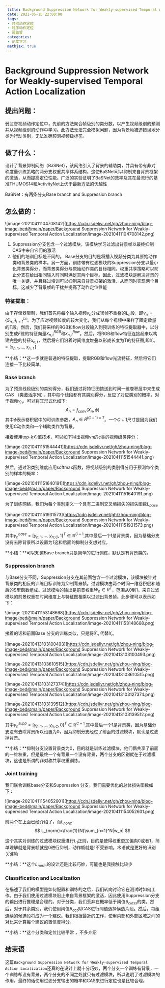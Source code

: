 ```yaml
---
 title: Background Suppression Network for Weakly-supervised Temporal Action Localization
 date: 2021-06-15 22:00:00 
 tags: 
 - 时间动作定位
 - 时序动作定位
 - 弱监督
 categories:
 - 论文学习
 mathjax: true
---
```


# Background Suppression Network for Weakly-supervised Temporal Action Localization

## 提出问题：

弱监督视频动作定位中，先前的方法聚合帧级别的类分数，以产生视频级别的预测并从视频级别的动作中学习。此方法无法完全模拟问题，因为背景帧被迫错误地分类为行动类别，无法准确预测视频级标签。

## 做了什么：

设计了背景抑制网络（BaSNet），该网络引入了背景的辅助类，并具有带有非对称度量训练策略的两分支权重共享体系结构。这使BaSNet可以抑制来自背景框架的激活，从而提高定位性能。广泛的实验证明了BaSNet的效率及其在最流行的基准THUMOS14和ActivityNet上优于最新方法的优越性

BaSNet：有两条分支Base branch and Suppression branch
<!--more-->
## 怎么做的：

![image-20210411104708142](https://cdn.jsdelivr.net/gh/zhou-ning/blog-image-bed@main/paper/Background Suppression Network for Weakly-supervised Temporal Action Localization/image-20210411104708142.png)

1. Suppression分支包含一个过滤模块，该模块学习过滤出背景帧以最终抑制CAS中来自它们的激活
2. 他们的培训目标是不同的。 Base分支的目的是将插入视频分类为其原始动作类和背景类的样本。另一方面，训练带有过滤模块的Suppression分支以最小化背景类得分，而背景类得分与原始动作类的目标相同。权重共享策略可以防止分支在给出相同输入时同时满足其两个目标。因此，过滤模块是解决背景的唯一关键，并且经过培训可以抑制来自背景框架的激活，从而同时实现两个目标。这减少了背景帧的干扰并提高了动作定位性能

### 特征提取：

由于存储器限制，我们首先将每个输入视频$v_n$分成16帧不重叠的$L_n$段，即$v_n = \{S_{n,l} \}^{Ln}_{l = 1}$。为了应对视频长度的较大变化，我们从每个视频中采样了固定数量的T段。然后，我们将采样的RGB和flow分段输入到预训练的特征提取器中，以分别生成$F$维的特征向量$x_{n,t}^{RGB}$和$x_{n,t}^{flow}$。然后，将RGB和flow特征连接起来以构建完整的特征$x_{n,t}$，然后将它们沿着时间维度堆叠以形成长度为T的特征图,即$X_n=[x_{n,1},...,x_{n,T}]$

**小结：**这一步就是普通的特征提取，提取RGB和flow光流特征，然后将它们连接一下比较简单。

### Base branch

为了预测线段级别的类别得分，我们通过将特征图馈送到时间一维卷积层中来生成CAS （类激活序列），其中每个线段都有其类别得分，反应了对应类别的概率。对于视频$v_n$，可以将其形式化如下:
$$
A_n=f_{conv}(X_n,\phi)
$$
其中$\phi$表示卷积层中的可训练参数，$A_n\in R^{(C+1)\times T}$。一个$C+1$尺寸是因为我们使用C动作类和一个辅助类作为背景。

接着使用top-k均值技术，可以如下得出视频vn的c类的视频级类评分：

![image-20210411151544441](https://cdn.jsdelivr.net/gh/zhou-ning/blog-image-bed@main/paper/Background Suppression Network for Weakly-supervised Temporal Action Localization/image-20210411151544441.png)

然后，通过沿类别维度应用softmax函数，将视频级别的类别得分用于预测每个类别的样本的概率：

![image-20210411151640191](https://cdn.jsdelivr.net/gh/zhou-ning/blog-image-bed@main/paper/Background Suppression Network for Weakly-supervised Temporal Action Localization/image-20210411151640191.png)

为了训练网络，我们为每个类别定义一个具有二进制交叉熵损失的损失函数$L_{base}$

![image-20210411151931573](https://cdn.jsdelivr.net/gh/zhou-ning/blog-image-bed@main/paper/Background Suppression Network for Weakly-supervised Temporal Action Localization/image-20210411151931573.png)

其中$y^{base}_n=[y_{n;1},...,y_{n;C},1]^T\in \mathbb R^{C+1}$,其中最后一个1是背景类，因为基础分支没有去除背景所以设置为1这和后面的抑制分支想对应。

**小结：**可以知道Base branch只是简单的进行训练，默认是有背景类的。

### Suppression branch

与Base分支不同，Suppression分支在其前面包含一个过滤模块，该模块被针对背景类的相反的训练目标训练为抑制背景帧。过滤模块由两个时间一维卷积层和随后的S型函数组成。过滤模块的输出是前景权重$W_n∈R^T$，范围从0到1。来自过滤模块的前景权重在时间维度上与特征图相乘以过滤出背景帧。此步骤可以表示如下：

![image-20210411153148668](https://cdn.jsdelivr.net/gh/zhou-ning/blog-image-bed@main/paper/Background Suppression Network for Weakly-supervised Temporal Action Localization/image-20210411153148668.png)

接着的话和前面Base 分支的训练类似，只是将$\acute{X}_n$ 代替$X_n$

![image-20210413103100493](https://cdn.jsdelivr.net/gh/zhou-ning/blog-image-bed@main/paper/Background Suppression Network for Weakly-supervised Temporal Action Localization/image-20210413103100493.png)

![image-20210413103610515](https://cdn.jsdelivr.net/gh/zhou-ning/blog-image-bed@main/paper/Background Suppression Network for Weakly-supervised Temporal Action Localization/image-20210413103610515.png)

![image-20210413103127374](https://cdn.jsdelivr.net/gh/zhou-ning/blog-image-bed@main/paper/Background Suppression Network for Weakly-supervised Temporal Action Localization/image-20210413103127374.png)

![image-20210413103139512](https://cdn.jsdelivr.net/gh/zhou-ning/blog-image-bed@main/paper/Background Suppression Network for Weakly-supervised Temporal Action Localization/image-20210413103139512.png)

其中$y^{supp}_n=[y_{n;1},...,y_{n;C},0]^T\in \mathbb R^{C+1}$,其中最后一个1是背景类，因为基础分支没有去除背景所以设置为0，因为抑制分支经过了前面的过滤模块，默认是过滤掉背景。

**小结：**抑制分支设置背景类为0，目的就是训练过滤模块，他们俩共享了前面的一维权重，但是最终一个有背景一个没有背景，两个分支的区别就在于过滤模块，这也是所谓的非对称共享权重训练。

### Joint training

我们联合训练base分支和Suppression 分支。我们需要优化的总体损失函数如下：

![image-20210411154052601](https://cdn.jsdelivr.net/gh/zhou-ning/blog-image-bed@main/paper/Background Suppression Network for Weakly-supervised Temporal Action Localization/image-20210411154052601.png)

前两个在上面已经介绍了，而$L_{norm}$:
$$
L_{norm}=\frac{1}{N}\sum_{n=1}^N|w_n|
$$

这个其实对训练的过滤模块权重进行$L_1$正则，目的是使得权重更加偏向0或者1，简单理解就是背景帧就是0进行抑制，动作帧就是1不受影响。术语就是更好的识别关键帧

**小结：**这个$L_{norm}$的设计还是比较巧妙，可能也是我接触比较少

###  Classification and Localization

在描述了我们的模型是如何配置和训练的之后，我们转向讨论它在测试时如何工作。由于我们使用过滤模块阻止来自背景框架的激活，因此使用Suppression分支的输出进行推理是合理的。对于分类，我们丢弃在概率低于阈值$\theta_{class}$的类。然后，对于其余类别，我们使用阈值$\theta_{act}$对CAS进行阈值选择候选片段。然后，每组连续的候选段将成为一个建议。我们根据最近的工作，使用内部和外部区域之间的对比来计算每个建议的置信度得分。

**小结：**这个分类和定位比较平常 ，不多介绍



## 结束语

这篇`Background Suppression Network for Weakly-supervised Temporal Action Localization`还真的在设计上就十分巧妙，两个分支一个训练有背景，一个训练却没有背景，两个分支的不同之处就只有过滤模块，所以说明了过滤模块的作用。最终的话使用过滤分支输出的概率和CAS来进行定位也是比较合理。

